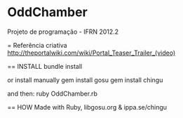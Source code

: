 OddChamber
==========

Projeto de programação - IFRN 2012.2

= Referência criativa
	http://theportalwiki.com/wiki/Portal_Teaser_Trailer_(video)

== INSTALL
  	bundle install

or install manually
  	gem install gosu
  	gem install chingu

and then:
	ruby OddChamber.rb


== HOW
Made with Ruby, libgosu.org & ippa.se/chingu